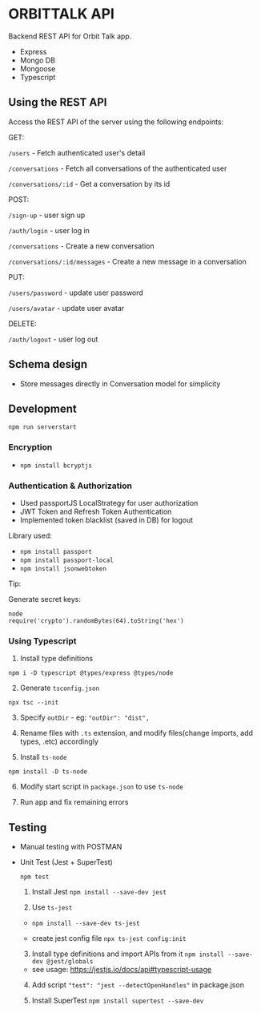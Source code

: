 # ORBITTALK API
Backend REST API for Orbit Talk app.

* Express
* Mongo DB 
* Mongoose
* Typescript

## Using the REST API

Access the REST API of the server using the following endpoints:

GET:

`/users` - Fetch authenticated user's detail 

`/conversations` - Fetch all conversations of the authenticated user 

`/conversations/:id` - Get a conversation by its id

POST: 

`/sign-up` - user sign up

`/auth/login` - user log in

`/conversations` - Create a new conversation

`/conversations/:id/messages` - Create a new message in a conversation

PUT:

`/users/password` - update user password

`/users/avatar` - update user avatar

DELETE:

`/auth/logout` - user log out


## Schema design

* Store messages directly in Conversation model for simplicity

## Development

`npm run serverstart`

### Encryption
* `npm install bcryptjs`

### Authentication & Authorization

* Used passportJS LocalStrategy for user authorization
* JWT Token and Refresh Token Authentication
* Implemented token blacklist (saved in DB) for logout

Library used:
* `npm install passport`
* `npm install passport-local`
* `npm install jsonwebtoken`

Tip:

Generate secret keys:

```
node
require('crypto').randomBytes(64).toString('hex')
```

### Using Typescript

1. Install type definitions

  `npm i -D typescript @types/express @types/node`

2. Generate `tsconfig.json`

  `npx tsc --init`

3. Specify `outDir` - eg: `"outDir": "dist",`

4. Rename files with `.ts` extension, and modify files(change imports, add types, .etc) accordingly

5. Install `ts-node`

  `npm install -D ts-node`

6. Modify start script in `package.json` to use `ts-node`

7. Run app and fix remaining errors

## Testing

* Manual testing with POSTMAN

* Unit Test (Jest + SuperTest)

  `npm test`

  1. Install Jest `npm install --save-dev jest`

  2. Use `ts-jest` 
  
    - `npm install --save-dev ts-jest`

    - create jest config file `npx ts-jest config:init`

  3. Install type definitions and import APIs from it `npm install --save-dev @jest/globals`

    - see usage: https://jestjs.io/docs/api#typescript-usage

  4. Add script `"test": "jest --detectOpenHandles"` in package.json

  5. Install SuperTest `npm install supertest --save-dev`





